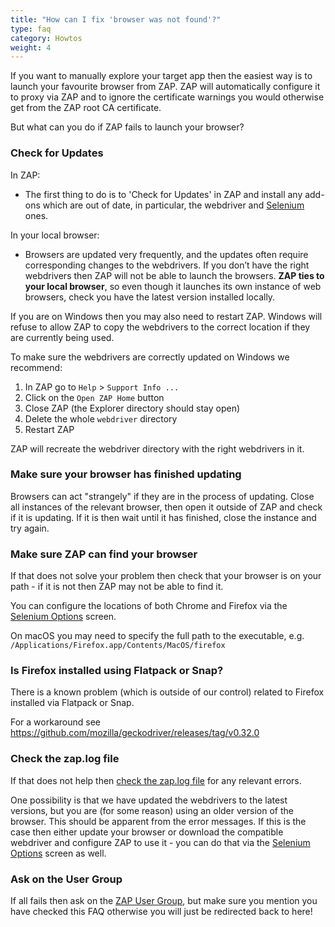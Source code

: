 ```yaml
---
title: "How can I fix 'browser was not found'?"
type: faq
category: Howtos
weight: 4
---
```


If you want to manually explore your target app then the easiest way is to launch your favourite browser
from ZAP. ZAP will automatically configure it to proxy via ZAP and to ignore the certificate warnings
you would otherwise get from the ZAP root CA certificate.

But what can you do if ZAP fails to launch your browser?

### Check for Updates

In ZAP:
- The first thing to do is to 'Check for Updates' in ZAP and install any add-ons which are out of date,
in particular, the webdriver and [Selenium](/docs/desktop/addons/selenium/) ones.

In your local browser:
- Browsers are updated very frequently, and the updates often require corresponding changes to the webdrivers.
If you don’t have the right webdrivers then ZAP will not be able to launch the browsers. **ZAP ties to your local browser**, so even though it launches its own instance of web browsers, check you have the latest version installed locally.

If you are on Windows then you may also need to restart ZAP. 
Windows will refuse to allow ZAP to copy the webdrivers to the correct location if they are currently being used.

To make sure the webdrivers are correctly updated on Windows we recommend:

1. In ZAP go to `Help` > `Support Info ...`
1. Click on the `Open ZAP Home` button
1. Close ZAP (the Explorer directory should stay open)
1. Delete the whole `webdriver` directory
1. Restart ZAP

ZAP will recreate the webdriver directory with the right webdrivers in it.

### Make sure your browser has finished updating

Browsers can act "strangely" if they are in the process of updating.
Close all instances of the relevant browser, then open it outside of ZAP and check if it is updating.
If it is then wait until it has finished, close the instance and try again.

### Make sure ZAP can find your browser

If that does not solve your problem then check that your browser is on your path - 
if it is not then ZAP may not be able to find it.

You can configure the locations of both Chrome and Firefox via the [Selenium Options](/docs/desktop/addons/selenium/options/) screen.

On macOS you may need to specify the full path to the executable, e.g. `/Applications/Firefox.app/Contents/MacOS/firefox`

### Is Firefox installed using Flatpack or Snap?

There is a known problem (which is outside of our control) related to Firefox installed via Flatpack or Snap.

For a workaround see https://github.com/mozilla/geckodriver/releases/tag/v0.32.0

### Check the zap.log file

If that does not help then [check the zap.log file](/faq/somethings-not-working-what-should-i-do/#check-the-log-file) 
for any relevant errors.

One possibility is that we have updated the webdrivers to the latest versions, but you are (for some reason) 
using an older version of the browser. This should be apparent from the error messages.
If this is the case then either update your browser or download the compatible webdriver and configure ZAP to use it -
you can do that via the [Selenium Options](/docs/desktop/addons/selenium/options/) screen as well.

### Ask on the User Group

If all fails then ask on the [ZAP User Group](https://groups.google.com/group/zaproxy-users), but make sure you mention you have checked this FAQ otherwise
you will just be redirected back to here!
